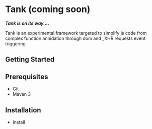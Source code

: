 # Tank (coming soon)

___Tank is on its way....___

Tank is an experimental framework targeted to simplify js code from complex function annidation through dom and
_XHR requests event triggering

## Getting Started

## Prerequisites

* Git
* Maven 3

## Installation

* Install
